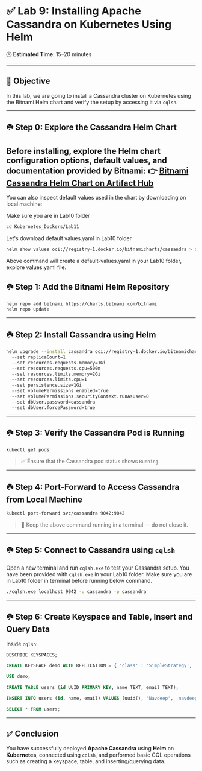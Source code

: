 
# ✅ Lab 9: Installing Apache Cassandra on Kubernetes Using Helm

🕒 **Estimated Time**: 15–20 minutes

---

## 🎯 Objective
In this lab, we are going to install a Cassandra cluster on Kubernetes using the Bitnami Helm chart and verify the setup by accessing it via `cqlsh`.

---

## ☘️ Step 0: Explore the Cassandra Helm Chart
Before installing, explore the Helm chart configuration options, default values, and documentation provided by Bitnami:
👉 [Bitnami Cassandra Helm Chart on Artifact Hub](https://artifacthub.io/packages/helm/bitnami/cassandra)
---

You can also inspect default values used in the chart by downloading on local machine:

Make sure you are in Lab10 folder

```bash
cd Kubernetes_Dockers/Lab11
```

Let's download default values.yaml in Lab10 folder

```bash
helm show values oci://registry-1.docker.io/bitnamicharts/cassandra > default-values.yaml
```
Above command will create a default-values.yaml in your Lab10 folder, explore values.yaml file.


## ☘️ Step 1: Add the Bitnami Helm Repository

```bash
helm repo add bitnami https://charts.bitnami.com/bitnami
helm repo update
```


---

## ☘️ Step 2: Install Cassandra using Helm

```bash
helm upgrade --install cassandra oci://registry-1.docker.io/bitnamicharts/cassandra 
  --set replicaCount=1 
  --set resources.requests.memory=1Gi 
  --set resources.requests.cpu=500m 
  --set resources.limits.memory=2Gi 
  --set resources.limits.cpu=1 
  --set persistence.size=1Gi 
  --set volumePermissions.enabled=true 
  --set volumePermissions.securityContext.runAsUser=0 
  --set dbUser.password=cassandra 
  --set dbUser.forcePassword=true
```

---

## ☘️ Step 3: Verify the Cassandra Pod is Running

```bash
kubectl get pods
```

> ✅ Ensure that the Cassandra pod status shows `Running`.

---

## ☘️ Step 4: Port-Forward to Access Cassandra from Local Machine

```bash
kubectl port-forward svc/cassandra 9042:9042
```

> 🚨 Keep the above command running in a terminal — do not close it.

---

## ☘️ Step 5: Connect to Cassandra using `cqlsh`

Open a new terminal and run `cqlsh.exe` to test your Cassandra setup. 
You have been provided with `cqlsh.exe` in your Lab10 folder. Make sure you are in Lab10 folder in terminal before running below command.

```bash
./cqlsh.exe localhost 9042 -u cassandra -p cassandra
```

---

## ☘️ Step 6: Create Keyspace and Table, Insert and Query Data

Inside `cqlsh`:

```sql
DESCRIBE KEYSPACES;

CREATE KEYSPACE demo WITH REPLICATION = { 'class' : 'SimpleStrategy', 'replication_factor' : 1 };

USE demo;

CREATE TABLE users (id UUID PRIMARY KEY, name TEXT, email TEXT);

INSERT INTO users (id, name, email) VALUES (uuid(), 'Navdeep', 'navdeep@example.com');

SELECT * FROM users;
```

---

## ✅ Conclusion

You have successfully deployed **Apache Cassandra** using **Helm** on **Kubernetes**, connected using `cqlsh`, and performed basic CQL operations such as creating a keyspace, table, and inserting/querying data.
